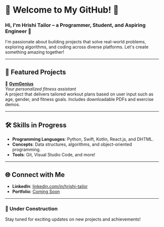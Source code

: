 # 🌟 Welcome to My GitHub! 🌟  
### Hi, I'm Hrishi Tailor – a **Programmer**, **Student**, and **Aspiring Engineer** 🚀  

I'm passionate about building projects that solve real-world problems, exploring algorithms, and coding across diverse platforms. Let's create something amazing together!

---

## 🎯 Featured Projects
🌟 **[GymGenius](https://github.com/hrishi-tailor/GymGenius)**  
*Your personalized fitness assistant*  
A project that delivers tailored workout plans based on user input such as age, gender, and fitness goals. Includes downloadable PDFs and exercise demos.

---

## 🛠️ Skills in Progress
- **Programming Languages**: Python, Swift, Kotlin, React.js, and DHTML.  
- **Concepts**: Data structures, algorithms, and object-oriented programming.  
- **Tools**: Git, Visual Studio Code, and more!

---

## 🌐 Connect with Me
- **LinkedIn**: [linkedin.com/in/hrishi-tailor](https://www.linkedin.com/in/hrishi-tailor-990696224/)  
- **Portfolio**: [Coming Soon](#)

---

### 🚧 Under Construction  
Stay tuned for exciting updates on new projects and achievements!


<!--

Here are some ideas to get you started:

- 🔭 I’m currently working on ...
- 🌱 I’m currently learning ...
- 👯 I’m looking to collaborate on ...
- 🤔 I’m looking for help with ...
- 💬 Ask me about ...
- 📫 How to reach me: ...
- 😄 Pronouns: ...
- ⚡ Fun fact: ...
-->
